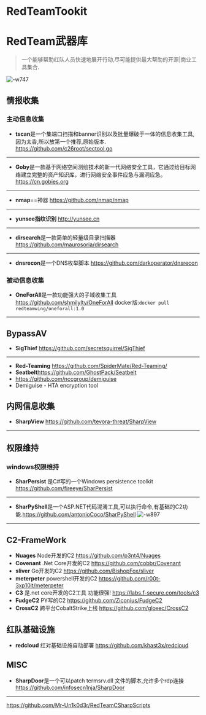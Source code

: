# RedTeamTookit
# RedTeam武器库
> 一个能够帮助红队人员快速地展开行动,尽可能提供最大帮助的开源|商业工具集合.



![-w747](https://redteamwing.oss-cn-hongkong.aliyuncs.com/2020/02/14/15696834534518.jpg?image/auto-orient,1/quality,q_90)

## 情报收集

### 主动信息收集
 - **tscan**是一个集端口扫描和banner识别以及批量爆破于一体的信息收集工具,因为太香,所以放第一个推荐,原始版本.
https://github.com/c26root/sectool.go

---
- **Goby**是一款基于网络空间测绘技术的新一代网络安全工具，它通过给目标网络建立完整的资产知识库，进行网络安全事件应急与漏洞应急。
https://cn.gobies.org
----
- **nmap**==神器 https://github.com/nmap/nmap

---
- **yunsee指纹识别** http://yunsee.cn
---
- **dirsearch**是一款简单的轻量级目录扫描器 https://github.com/maurosoria/dirsearch
---
- **dnsrecon**是一个DNS枚举脚本
https://github.com/darkoperator/dnsrecon

### 被动信息收集
- **OneForAll**是一款功能强大的子域收集工具
https://github.com/shmilylty/OneForAll
docker版:`docker pull redteamwing/oneforall:1.0`
--- 
## BypassAV
- **SigThief** https://github.com/secretsquirrel/SigThief
---
- **Red-Teaming** https://github.com/SpiderMate/Red-Teaming/
- **Seatbelt**https://github.com/GhostPack/Seatbelt
- https://github.com/nccgroup/demiguise
- Demiguise - HTA encryption tool




## 内网信息收集
- **SharpView** https://github.com/tevora-threat/SharpView
---


## 权限维持


### windows权限维持
- **SharPersist** 是C#写的一个Windows persistence toolkit  https://github.com/fireeye/SharPersist
---
- **SharPyShell**是一个ASP.NET代码混淆工具,可以执行命令,有基础的C2功能.https://github.com/antonioCoco/SharPyShell
![-w897](https://redteamwing.oss-cn-hongkong.aliyuncs.com/2020/02/14/15701558174756.jpg?image/auto-orient,1/quality,q_90)

---

## C2-FrameWork
- **Nuages** Node开发的C2 https://github.com/p3nt4/Nuages
- **Covenant** .Net Core开发的C2 https://github.com/cobbr/Covenant
- **sliver** Go开发的C2 https://github.com/BishopFox/sliver
- **meterpeter** powershell开发的C2 https://github.com/r00t-3xp10it/meterpeter
- **C3** 是.net core开发的C2工具 功能很强! https://labs.f-secure.com/tools/c3
- **FudgeC2** PY写的C2 https://github.com/Ziconius/FudgeC2
- **CrossC2** 跨平台CobaltStrike上线 https://github.com/gloxec/CrossC2

## 红队基础设施
- **redcloud** 红对基础设施自动部署 https://github.com/khast3x/redcloud



## MISC
- **SharpDoor**是一个可以patch termsrv.dll 文件的脚本,允许多个rdp连接 https://github.com/infosecn1nja/SharpDoor

---
https://github.com/Mr-Un1k0d3r/RedTeamCSharpScripts

